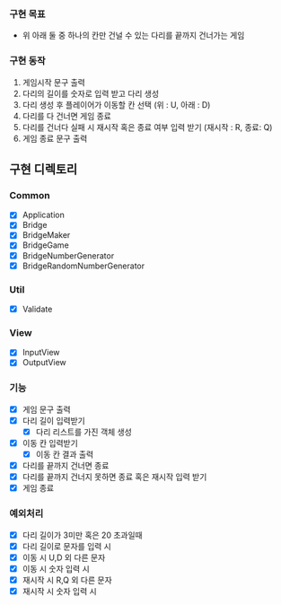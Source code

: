 ### 구현 목표
- 위 아래 둘 중 하나의 칸만 건널 수 있는 다리를 끝까지 건너가는 게임

### 구현 동작
1. 게임시작 문구 출력
2. 다리의 길이를 숫자로 입력 받고 다리 생성
3. 다리 생성 후 플레이어가 이동할 칸 선택 (위 : U, 아래 : D)
4. 다리를 다 건너면 게임 종료
5. 다리를 건너다 실패 시 재시작 혹은 종료 여부 입력 받기 (재시작 : R, 종료: Q)
6. 게임 종료 문구 출력

## 구현 디렉토리

### Common
- [x] Application
- [x] Bridge
- [x] BridgeMaker
- [x] BridgeGame
- [x] BridgeNumberGenerator
- [x] BridgeRandomNumberGenerator

### Util
- [x] Validate

### View
- [x] InputView
- [x] OutputView

### 기능
- [x] 게임 문구 출력
- [x] 다리 길이 입력받기
  - [x] 다리 리스트를 가진 객체 생성
- [x] 이동 칸 입력받기
  - [x] 이동 칸 결과 출력
- [x] 다리를 끝까지 건너면 종료
- [x] 다리를 끝까지 건너지 못하면 종료 혹은 재시작 입력 받기
- [x] 게임 종료

### 예외처리
- [x] 다리 길이가 3미만 혹은 20 초과일때
- [x] 다리 길이로 문자를 입력 시
- [x] 이동 시 U,D 외 다른 문자
- [x] 이동 시 숫자 입력 시
- [x] 재시작 시 R,Q 외 다른 문자
- [x] 재시작 시 숫자 입력 시